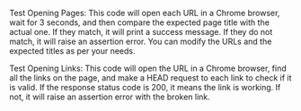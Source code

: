 Test Opening Pages:
This code will open each URL in a Chrome browser, wait for 3 seconds, and then compare the expected page title with the actual one. If they match, it will print a success message. If they do not match, it will raise an assertion error. You can modify the URLs and the expected titles as per your needs.

Test Opening Links:
This code will open the URL in a Chrome browser, find all the links on the page, and make a HEAD request to each link to check if it is valid. If the response status code is 200, it means the link is working. If not, it will raise an assertion error with the broken link.
